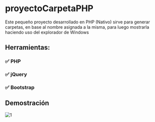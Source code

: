 # proyectoCarpetaPHP
Este pequeño proyecto desarrollado en PHP (Nativo) sirve para generar carpetas, en base al nombre asignada a la misma, para luego mostrarla haciendo uso del explorador de Windows
##  Herramientas:
### ✅ PHP
### ✅ jQuery
### ✅ Bootstrap
## Demostración 
![1](https://user-images.githubusercontent.com/59743721/75116724-f4547b00-5649-11ea-8e25-9e3bf6baa5b2.gif)
